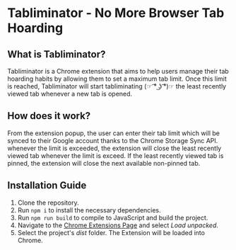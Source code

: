 # Tabliminator - No More Browser Tab Hoarding
## What is Tabliminator?
Tabliminator is a Chrome extension that aims to help users manage their tab hoarding habits by allowing them to set a maximum tab limit.
Once this limit is reached, Tabliminator will start tabliminating (☞ ͡° ͜ʖ ͡°)☞ the least recently viewed tab whenever a new tab is opened.
## How does it work?
From the extension popup, the user can enter their tab limit which will be synced to their Google account thanks to the Chrome Storage Sync API.
whenever the limit is exceeded, the extension will close the least recently viewed tab whenever the limit is exceed. If the least recently viewed tab is pinned, the extension will close the next available non-pinned tab.
## Installation Guide
1. Clone the repository.
2. Run `npm i` to install the necessary dependencies.
3. Run `npm run build` to compile to JavaScript and build the project.
4. Navigate to the [Chrome Extensions Page](chrome://extensions/) and select *Load unpacked*.
5. Select the project's *dist* folder. The Extension will be loaded into Chrome.
